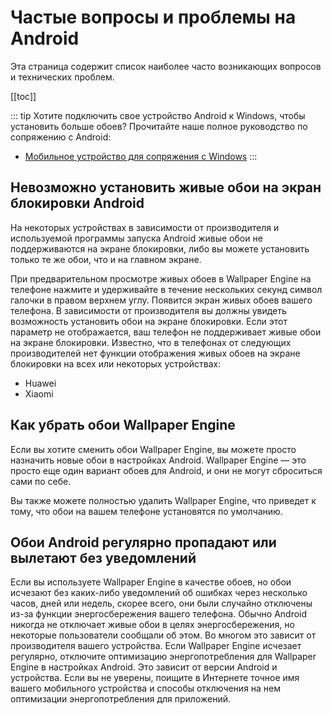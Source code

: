 # Частые вопросы и проблемы на Android

Эта страница содержит список наиболее часто возникающих вопросов и технических проблем.

[[toc]]

::: tip
Хотите подключить свое устройство Android к Windows, чтобы установить больше обоев? Прочитайте наше полное руководство по сопряжению с Android:

* [Мобильное устройство для сопряжения с Windows](/mobile/pairing.html)
:::

## Невозможно установить живые обои на экран блокировки Android

На некоторых устройствах в зависимости от производителя и используемой программы запуска Android живые обои не поддерживаются на экране блокировки, либо вы можете установить только те же обои, что и на главном экране.

При предварительном просмотре живых обоев в Wallpaper Engine на телефоне нажмите и удерживайте в течение нескольких секунд символ галочки в правом верхнем углу. Появится экран живых обоев вашего телефона. В зависимости от производителя вы должны увидеть возможность установить обои на экране блокировки. Если этот параметр не отображается, ваш телефон не поддерживает живые обои на экране блокировки. Известно, что в телефонах от следующих производителей нет функции отображения живых обоев на экране блокировки на всех или некоторых устройствах:

* Huawei
* Xiaomi

## Как убрать обои Wallpaper Engine

Если вы хотите сменить обои Wallpaper Engine, вы можете просто назначить новые обои в настройках Android. Wallpaper Engine — это просто еще один вариант обоев для Android, и они не могут сброситься сами по себе.

Вы также можете полностью удалить Wallpaper Engine, что приведет к тому, что обои на вашем телефоне установятся по умолчанию.

## Обои Android регулярно пропадают или вылетают без уведомлений

Если вы используете Wallpaper Engine в качестве обоев, но обои исчезают без каких-либо уведомлений об ошибках через несколько часов, дней или недель, скорее всего, они были случайно отключены из-за функции энергосбережения вашего телефона. Обычно Android никогда не отключает живые обои в целях энергосбережения, но некоторые пользователи сообщали об этом. Во многом это зависит от производителя вашего устройства. Если Wallpaper Engine исчезает регулярно, отключите оптимизацию энергопотребления для Wallpaper Engine в настройках Android. Это зависит от версии Android и устройства. Если вы не уверены, поищите в Интернете точное имя вашего мобильного устройства и способы отключения на нем оптимизации энергопотребления для приложений.